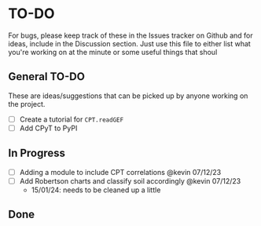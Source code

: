 # TO-DO
For bugs, please keep track of these in the Issues tracker on Github and for ideas, include in
the Discussion section. Just use this file to either list what you're working on at the minute
or some useful things that shoul


## General TO-DO 
These are ideas/suggestions that can be picked up by anyone working on the project.
- [ ] Create a tutorial for `CPT.readGEF`
- [ ] Add CPyT to PyPI

## In Progress
- [ ] Adding a module to include CPT correlations @kevin 07/12/23
- [ ] Add Robertson charts and classify soil accordingly @kevin 07/12/23
	- 15/01/24: needs to be cleaned up a little

## Done